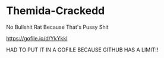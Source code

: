 # Themida-Crackedd
No Bullshit Rat Because That's Pussy Shit





https://gofile.io/d/YkYkkI




HAD TO PUT IT IN A GOFILE BECAUSE GITHUB HAS A LIMIT!!
